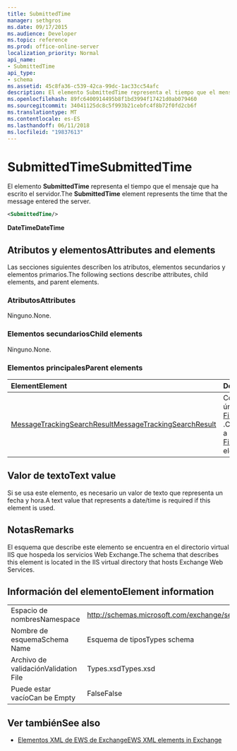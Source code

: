 ```yaml
---
title: SubmittedTime
manager: sethgros
ms.date: 09/17/2015
ms.audience: Developer
ms.topic: reference
ms.prod: office-online-server
localization_priority: Normal
api_name:
- SubmittedTime
api_type:
- schema
ms.assetid: 45c8fa36-c539-42ca-99dc-1ac33cc54afc
description: El elemento SubmittedTime representa el tiempo que el mensaje que ha escrito el servidor.
ms.openlocfilehash: 89fc6400914495b8f1bd3994f17421d0ab079460
ms.sourcegitcommit: 34041125dc8c5f993b21cebfc4f8b72f0fd2cb6f
ms.translationtype: MT
ms.contentlocale: es-ES
ms.lasthandoff: 06/11/2018
ms.locfileid: "19837613"
---
```

# <a name="submittedtime"></a><span data-ttu-id="0b487-103">SubmittedTime</span><span class="sxs-lookup"><span data-stu-id="0b487-103">SubmittedTime</span></span>

<span data-ttu-id="0b487-104">El elemento **SubmittedTime** representa el tiempo que el mensaje que ha escrito el servidor.</span><span class="sxs-lookup"><span data-stu-id="0b487-104">The **SubmittedTime** element represents the time that the message entered the server.</span></span> 
  
```XML
<SubmittedTime/>
```

 <span data-ttu-id="0b487-105">**DateTime**</span><span class="sxs-lookup"><span data-stu-id="0b487-105">**DateTime**</span></span>
## <a name="attributes-and-elements"></a><span data-ttu-id="0b487-106">Atributos y elementos</span><span class="sxs-lookup"><span data-stu-id="0b487-106">Attributes and elements</span></span>

<span data-ttu-id="0b487-107">Las secciones siguientes describen los atributos, elementos secundarios y elementos primarios.</span><span class="sxs-lookup"><span data-stu-id="0b487-107">The following sections describe attributes, child elements, and parent elements.</span></span>
  
### <a name="attributes"></a><span data-ttu-id="0b487-108">Atributos</span><span class="sxs-lookup"><span data-stu-id="0b487-108">Attributes</span></span>

<span data-ttu-id="0b487-109">Ninguno.</span><span class="sxs-lookup"><span data-stu-id="0b487-109">None.</span></span>
  
### <a name="child-elements"></a><span data-ttu-id="0b487-110">Elementos secundarios</span><span class="sxs-lookup"><span data-stu-id="0b487-110">Child elements</span></span>

<span data-ttu-id="0b487-111">Ninguno.</span><span class="sxs-lookup"><span data-stu-id="0b487-111">None.</span></span>
  
### <a name="parent-elements"></a><span data-ttu-id="0b487-112">Elementos principales</span><span class="sxs-lookup"><span data-stu-id="0b487-112">Parent elements</span></span>

|<span data-ttu-id="0b487-113">**Element**</span><span class="sxs-lookup"><span data-stu-id="0b487-113">**Element**</span></span>|<span data-ttu-id="0b487-114">**Descripción**</span><span class="sxs-lookup"><span data-stu-id="0b487-114">**Description**</span></span>|
|:-----|:-----|
|[<span data-ttu-id="0b487-115">MessageTrackingSearchResult</span><span class="sxs-lookup"><span data-stu-id="0b487-115">MessageTrackingSearchResult</span></span>](messagetrackingsearchresult.md) <br/> |<span data-ttu-id="0b487-116">Contiene un resultado de mensaje único para un elemento [FindMessageTrackingReportResponse](findmessagetrackingreportresponse.md) .</span><span class="sxs-lookup"><span data-stu-id="0b487-116">Contains a single message result for a [FindMessageTrackingReportResponse](findmessagetrackingreportresponse.md) element.</span></span>  <br/> |
   
## <a name="text-value"></a><span data-ttu-id="0b487-117">Valor de texto</span><span class="sxs-lookup"><span data-stu-id="0b487-117">Text value</span></span>

 <span data-ttu-id="0b487-118">Si se usa este elemento, es necesario un valor de texto que representa un fecha y hora.</span><span class="sxs-lookup"><span data-stu-id="0b487-118">A text value that represents a date/time is required if this element is used.</span></span> 
  
## <a name="remarks"></a><span data-ttu-id="0b487-119">Notas</span><span class="sxs-lookup"><span data-stu-id="0b487-119">Remarks</span></span>

<span data-ttu-id="0b487-120">El esquema que describe este elemento se encuentra en el directorio virtual IIS que hospeda los servicios Web Exchange.</span><span class="sxs-lookup"><span data-stu-id="0b487-120">The schema that describes this element is located in the IIS virtual directory that hosts Exchange Web Services.</span></span>
  
## <a name="element-information"></a><span data-ttu-id="0b487-121">Información del elemento</span><span class="sxs-lookup"><span data-stu-id="0b487-121">Element information</span></span>

|||
|:-----|:-----|
|<span data-ttu-id="0b487-122">Espacio de nombres</span><span class="sxs-lookup"><span data-stu-id="0b487-122">Namespace</span></span>  <br/> |http://schemas.microsoft.com/exchange/services/2006/types  <br/> |
|<span data-ttu-id="0b487-123">Nombre de esquema</span><span class="sxs-lookup"><span data-stu-id="0b487-123">Schema Name</span></span>  <br/> |<span data-ttu-id="0b487-124">Esquema de tipos</span><span class="sxs-lookup"><span data-stu-id="0b487-124">Types schema</span></span>  <br/> |
|<span data-ttu-id="0b487-125">Archivo de validación</span><span class="sxs-lookup"><span data-stu-id="0b487-125">Validation File</span></span>  <br/> |<span data-ttu-id="0b487-126">Types.xsd</span><span class="sxs-lookup"><span data-stu-id="0b487-126">Types.xsd</span></span>  <br/> |
|<span data-ttu-id="0b487-127">Puede estar vacío</span><span class="sxs-lookup"><span data-stu-id="0b487-127">Can be Empty</span></span>  <br/> |<span data-ttu-id="0b487-128">False</span><span class="sxs-lookup"><span data-stu-id="0b487-128">False</span></span>  <br/> |
   
## <a name="see-also"></a><span data-ttu-id="0b487-129">Ver también</span><span class="sxs-lookup"><span data-stu-id="0b487-129">See also</span></span>



- [<span data-ttu-id="0b487-130">Elementos XML de EWS de Exchange</span><span class="sxs-lookup"><span data-stu-id="0b487-130">EWS XML elements in Exchange</span></span>](ews-xml-elements-in-exchange.md)

